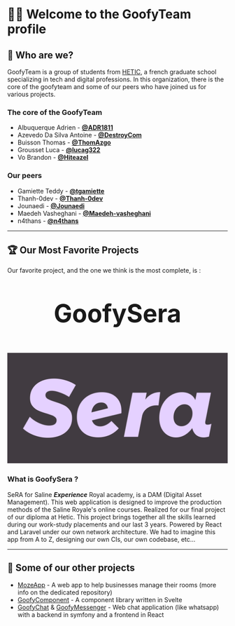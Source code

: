 # :wave::smile: Welcome to the GoofyTeam profile

## :thinking: Who are we?

GoofyTeam is a group of students from [HETIC](https://www.hetic.net/), a french graduate school specializing in tech and digital professions.
In this organization, there is the core of the goofyteam and some of our peers who have joined us for various projects.

### The core of the GoofyTeam

- Albuquerque Adrien - [**@ADR1811**](https://github.com/ADR1811)
- Azevedo Da Silva Antoine - [**@DestroyCom**](https://github.com/DestroyCom)
- Buisson Thomas - [**@ThomAzgo**](https://github.com/ThomAzgo)
- Grousset Luca - [**@lucag322**](https://github.com/lucag322)
- Vo Brandon - [**@Hiteazel**](https://github.com/Hiteazel)

### Our peers

- Gamiette Teddy - [**@tgamiette**](https://github.com/tgamiette)
- Thanh-0dev - [**@Thanh-0dev**](https://github.com/Thanh-0dev)
- Jounaedi - [**@Jounaedi**](https://github.com/Jounaedi)
- Maedeh Vasheghani - [**@Maedeh-vasheghani**](https://github.com/Maedeh-vasheghani)
- n4thans - [**@n4thans**](https://github.com/n4thans)

---

## :trophy: Our Most Favorite Projects

Our favorite project, and the one we think is the most complete, is :

<p style="text-align:center; font-size:4em; font-weight:bold">GoofySera</p>

[![GoofySera](https://raw.githubusercontent.com/GoofyComponent/.github/main/profile/sera.png)](https://github.com/GoofyComponent/GoofySeRA)

### What is GoofySera ?

SeRA for Saline _**Experience**_ Royal academy, is a DAM (Digital Asset Management).
This web application is designed to improve the production methods of the Saline Royale's online courses.
Realized for our final project of our diploma at Hetic.
This project brings together all the skills learned during our work-study placements and our last 3 years.
Powered by React and Laravel under our own network architecture.
We had to imagine this app from A to Z, designing our own CIs, our own codebase, etc...

---

## :rocket: Some of our other projects

- [MozeApp](https://github.com/FC-Bringue) - A web app to help businesses manage their rooms (more info on the dedicated repository)
- [GoofyComponent](https://github.com/GoofyComponent/GoofyComponent) - A component library written in Svelte
- [GoofyChat](https://github.com/GoofyComponent/GoofyChat) & [GoofyMessenger](https://github.com/GoofyComponent/GoofyMessenger) - Web chat application (like whatsapp) with a backend in symfony and a frontend in React

